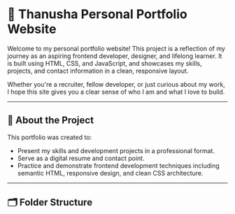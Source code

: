 # 💼 Thanusha Personal Portfolio Website

Welcome to my personal portfolio website! This project is a reflection of my journey as an aspiring frontend developer, designer, and lifelong learner. It is built using HTML, CSS, and JavaScript, and showcases my skills, projects, and contact information in a clean, responsive layout.

Whether you're a recruiter, fellow developer, or just curious about my work, I hope this site gives you a clear sense of who I am and what I love to build.

---

## 🧠 About the Project

This portfolio was created to:

- Present my skills and development projects in a professional format.
- Serve as a digital resume and contact point.
- Practice and demonstrate frontend development techniques including semantic HTML, responsive design, and clean CSS architecture.

---

## 🗂 Folder Structure
